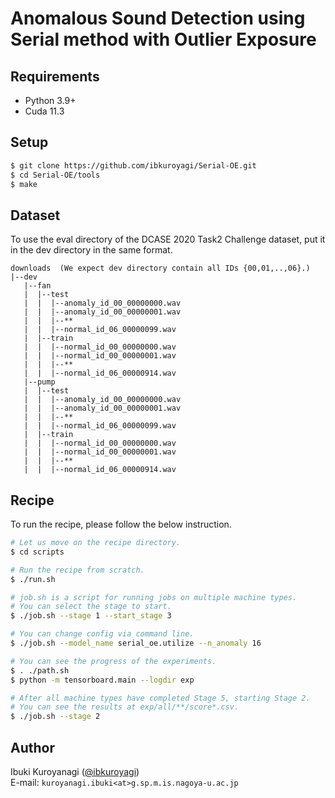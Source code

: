 # Anomalous Sound Detection using Serial method with Outlier Exposure

## Requirements
- Python 3.9+
- Cuda 11.3



## Setup
```bash
$ git clone https://github.com/ibkuroyagi/Serial-OE.git
$ cd Serial-OE/tools
$ make
```
## Dataset
To use the eval directory of the DCASE 2020 Task2 Challenge dataset, put it in the dev directory in the same format.
```
downloads  (We expect dev directory contain all IDs {00,01,..,06}.)
|--dev
   |--fan
   |  |--test
   |  |  |--anomaly_id_00_00000000.wav
   |  |  |--anomaly_id_00_00000001.wav
   |  |  |--**
   |  |  |--normal_id_06_00000099.wav
   |  |--train
   |  |  |--normal_id_00_00000000.wav
   |  |  |--normal_id_00_00000001.wav
   |  |  |--**
   |  |  |--normal_id_06_00000914.wav
   |--pump
   |  |--test
   |  |  |--anomaly_id_00_00000000.wav
   |  |  |--anomaly_id_00_00000001.wav
   |  |  |--**
   |  |  |--normal_id_06_00000099.wav
   |  |--train
   |  |  |--normal_id_00_00000000.wav
   |  |  |--normal_id_00_00000001.wav
   |  |  |--**
   |  |  |--normal_id_06_00000914.wav
```
## Recipe
To run the recipe, please follow the below instruction.

```bash
# Let us move on the recipe directory.
$ cd scripts

# Run the recipe from scratch.
$ ./run.sh

# job.sh is a script for running jobs on multiple machine types.
# You can select the stage to start.
$ ./job.sh --stage 1 --start_stage 3

# You can change config via command line.
$ ./job.sh --model_name serial_oe.utilize --n_anomaly 16

# You can see the progress of the experiments.
$ . ./path.sh
$ python -m tensorboard.main --logdir exp

# After all machine types have completed Stage 5, starting Stage 2.
# You can see the results at exp/all/**/score*.csv.
$ ./job.sh --stage 2

```


## Author

Ibuki Kuroyanagi ([@ibkuroyagi](https://github.com/ibkuroyagi))  
E-mail: `kuroyanagi.ibuki<at>g.sp.m.is.nagoya-u.ac.jp`
